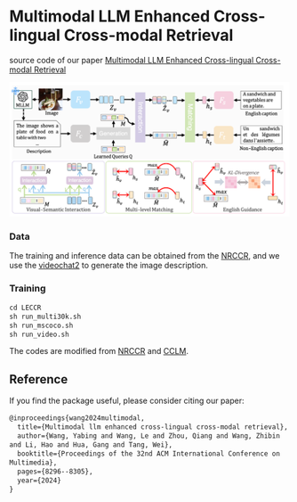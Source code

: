 # Multimodal LLM Enhanced Cross-lingual Cross-modal Retrieval

source code of our paper [Multimodal LLM Enhanced Cross-lingual Cross-modal Retrieval](https://arxiv.org/pdf/2409.19961)

![image](LECCR/framework.png)

### Data

The training and inference data can be obtained from the [NRCCR](https://github.com/LiJiaBei-7/nrccr), and we use the [videochat2](https://github.com/OpenGVLab/Ask-Anything) to generate the image description.

### Training

```
cd LECCR
sh run_multi30k.sh
sh run_mscoco.sh
sh run_video.sh
```



The codes are modified from [NRCCR](https://github.com/LiJiaBei-7/nrccr) and [CCLM](https://github.com/zengyan-97/CCLM).

## Reference

If you find the package useful, please consider citing our paper:

```
@inproceedings{wang2024multimodal,
  title={Multimodal llm enhanced cross-lingual cross-modal retrieval},
  author={Wang, Yabing and Wang, Le and Zhou, Qiang and Wang, Zhibin and Li, Hao and Hua, Gang and Tang, Wei},
  booktitle={Proceedings of the 32nd ACM International Conference on Multimedia},
  pages={8296--8305},
  year={2024}
}
```





